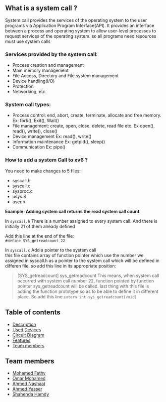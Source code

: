 
## What is a system call ?

<p> System call provides the services of the operating system to the user programs via Application Program Interface(API). It provides an interface between a process and operating system to allow user-level processes to request services of the operating system.
so all programs need resources must use system calls
</p>

### Services provided by the system call:
- Process creation and management
- Main memory management
- File Access, Directory and File system management
- Device handling(I/O)
- Protection
- Networking, etc.


### System call types:
- Process control: end, abort, create, terminate, allocate and free memory.
			   Ex: fork(), Exit(), Wait()
- File management: create, open, close, delete, read file etc.
			   Ex open(), read(), write(), close()
- Device management
			   Ex: read(), write()
- Information maintenance
			   Ex: getpid(), sleep()
- Communication
			   Ex: pipe()
			
			
### How to add a system Call to xv6 ?

You need to make changes to 5 files:</br>
- syscall.h
- syscall.c
- sysproc.c
- usys.S
- user.h

<b>Example: Adding system call returns the read system call count</b>

In `syscall.h` There is a number assigned to every system call. And there is initially 21 of them already defined </br>

Add this line at the end of the file: </br>
`#define SYS_getreadcount 22` </br>

In `syscall.c` Add a pointer to the system call </br>
this file contains array of function pointer which use the number we assigned in syscall.h as a pointer to the system call which will be defined in differen file. so add this line in its appropriate position: </br>
>	[SYS_getreadcount] sys_getreadcount 
This means, when system call occurred with system call number 22, function pointed by function pointer sys_getreadcount will be called. last thing with this file is adding the function prototype so as to be able to define it in different place. So add this line </be>
`extern int sys_getreadcount(void)`</br>










## Table of contents

- [Description](#Description)
- [Used Devices](#Used-Devices)
- [Circuit Diagram](#Circuit-Diagram)
- [Features](#Features)
- [Team members](#Team-members)

        
    

## Team members
- [Mohamed Fathy](https://github.com/Mohamed-Fathy-Salah)
- [Omar Mohamed](https://github.com/omarmohamed101)
- [Ahmed Nashaat](https://github.com/AhmadNashaat0)
- [Ahmed Yasser](https://github.com/ahmadyasser01)
- [Shahenda Hamdy](https://github.com/shahendahamdy)

